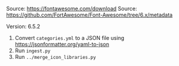 Source: https://fontawesome.com/download
Source: https://github.com/FortAwesome/Font-Awesome/tree/6.x/metadata

Version: 6.5.2

1. Convert `categories.yml` to a JSON file using https://jsonformatter.org/yaml-to-json
2. Run `ingest.py`
3. Run `../merge_icon_libraries.py`
